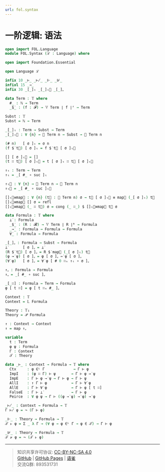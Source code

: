 ```yaml
---
url: fol.syntax
---
```


# 一阶逻辑: 语法

```agda
open import FOL.Language
module FOL.Syntax (ℒ : Language) where

open import Foundation.Essential

open Language ℒ

infix 10 _⊢_ _⊬_ _⊩_ _⊮_
infixl 15 _→̇_
infix 30 _[_]ₜ _[_]ₜ⃗ _[_]ᵩ

data Term : 𝕋 where
  #_ : ℕ → Term
  _$̇_ : (f : 𝓕) → 𝕍 Term ∣ f ∣ᶠ → Term

Subst : 𝕋
Subst = ℕ → Term

_[_]ₜ : Term → Subst → Term
_[_]ₜ⃗ : ∀ {n} → 𝕍 Term n → Subst → 𝕍 Term n

(# n)   [ σ ]ₜ = σ n
(f $̇ t⃗) [ σ ]ₜ = f $̇ t⃗ [ σ ]ₜ⃗

[] [ σ ]ₜ⃗ = []
(t ∷ t⃗) [ σ ]ₜ⃗ = t [ σ ]ₜ ∷ t⃗ [ σ ]ₜ⃗

↑ₜ : Term → Term
↑ₜ = _[ #_ ∘ suc ]ₜ

↑ₜ⃗ : ∀ {n} → 𝕍 Term n → 𝕍 Term n
↑ₜ⃗ = _[ #_ ∘ suc ]ₜ⃗

[]ₜ⃗≡map⃗ : ∀ {n} (t⃗ : 𝕍 Term n) σ → t⃗ [ σ ]ₜ⃗ ≡ map⃗ (_[ σ ]ₜ) t⃗
[]ₜ⃗≡map⃗ [] σ = refl
[]ₜ⃗≡map⃗ (_ ∷ t⃗) σ = cong (_ ∷_) $ []ₜ⃗≡map⃗ t⃗ σ

data Formula : 𝕋 where
  ⊥̇ : Formula
  _$̇_ : (R : 𝓡) → 𝕍 Term ∣ R ∣ᴿ → Formula
  _→̇_ : Formula → Formula → Formula
  ∀̇_ : Formula → Formula

_[_]ᵩ : Formula → Subst → Formula
⊥̇       [ σ ]ᵩ = ⊥̇
(R $̇ t⃗) [ σ ]ᵩ = R $̇ map⃗ (_[ σ ]ₜ) t⃗
(φ →̇ ψ) [ σ ]ᵩ = φ [ σ ]ᵩ →̇ ψ [ σ ]ᵩ
(∀̇ φ)   [ σ ]ᵩ = ∀̇ φ [ # 0 ∷ₙ ↑ₜ ∘ σ ]ᵩ

↑ᵩ : Formula → Formula
↑ᵩ = _[ #_ ∘ suc ]ᵩ

_[_∷] : Formula → Term → Formula
φ [ t ∷] = φ [ t ∷ₙ #_ ]ᵩ

Context : 𝕋
Context = 𝕃 Formula

Theory : 𝕋₁
Theory = 𝒫 Formula

↑ : Context → Context
↑ = map ↑ᵩ

variable
  t : Term
  φ ψ : Formula
  Γ : Context
  𝒯 : Theory

data _⊢_ : Context → Formula → 𝕋 where
  Ctx     : φ ∈ᴸ Γ             → Γ ⊢ φ
  ImpI    : (φ ∷ Γ) ⊢ ψ       → Γ ⊢ φ →̇ ψ
  ImpE    : Γ ⊢ φ →̇ ψ → Γ ⊢ φ → Γ ⊢ ψ
  AllI    : ↑ Γ ⊢ φ           → Γ ⊢ ∀̇ φ
  AllE    : Γ ⊢ ∀̇ φ           → Γ ⊢ φ [ t ∷]
  FalseE  : Γ ⊢ ⊥̇             → Γ ⊢ φ
  Peirce  : ∀ φ ψ → Γ ⊢ ((φ →̇ ψ) →̇ φ) →̇ φ

_⊬_ : Context → Formula → 𝕋
Γ ⊬ φ = ¬ (Γ ⊢ φ)

_⊩_ : Theory → Formula → 𝕋
𝒯 ⊩ φ = Σ _ λ Γ → (∀ φ → φ ∈ᴸ Γ → φ ∈ 𝒯) → Γ ⊢ φ

_⊮_ : Theory → Formula → 𝕋
𝒯 ⊮ φ = ¬ (𝒯 ⊩ φ)
```

---
> 知识共享许可协议: [CC-BY-NC-SA 4.0](https://creativecommons.org/licenses/by-nc-sa/4.0/deed.zh)  
> [GitHub](https://github.com/choukh/MetaLogic/blob/main/src/FOL/Syntax.lagda.md) | [GitHub Pages](https://choukh.github.io/MetaLogic/FOL.Syntax.html) | [语雀](https://www.yuque.com/ocau/metalogic/fol.syntax)  
> 交流Q群: 893531731
